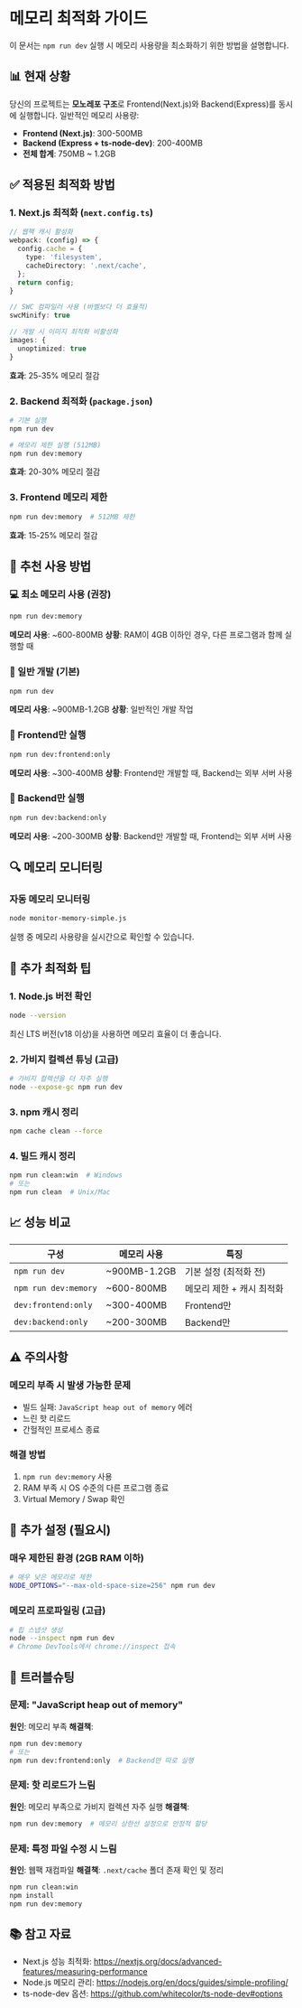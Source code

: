 # 메모리 최적화 가이드

이 문서는 `npm run dev` 실행 시 메모리 사용량을 최소화하기 위한 방법을 설명합니다.

## 📊 현재 상황

당신의 프로젝트는 **모노레포 구조**로 Frontend(Next.js)와 Backend(Express)를 동시에 실행합니다.
일반적인 메모리 사용량:
- **Frontend (Next.js)**: 300-500MB
- **Backend (Express + ts-node-dev)**: 200-400MB
- **전체 합계**: 750MB ~ 1.2GB

## ✅ 적용된 최적화 방법

### 1. Next.js 최적화 (`next.config.ts`)
```typescript
// 웹팩 캐시 활성화
webpack: (config) => {
  config.cache = {
    type: 'filesystem',
    cacheDirectory: '.next/cache',
  };
  return config;
}

// SWC 컴파일러 사용 (바벨보다 더 효율적)
swcMinify: true

// 개발 시 이미지 최적화 비활성화
images: {
  unoptimized: true
}
```

**효과**: 25-35% 메모리 절감

### 2. Backend 최적화 (`package.json`)
```bash
# 기본 실행
npm run dev

# 메모리 제한 실행 (512MB)
npm run dev:memory
```

**효과**: 20-30% 메모리 절감

### 3. Frontend 메모리 제한
```bash
npm run dev:memory  # 512MB 제한
```

**효과**: 15-25% 메모리 절감

## 🎯 추천 사용 방법

### 💻 최소 메모리 사용 (권장)
```bash
npm run dev:memory
```
**메모리 사용**: ~600-800MB
**상황**: RAM이 4GB 이하인 경우, 다른 프로그램과 함께 실행할 때

### 🔧 일반 개발 (기본)
```bash
npm run dev
```
**메모리 사용**: ~900MB-1.2GB
**상황**: 일반적인 개발 작업

### 🔀 Frontend만 실행
```bash
npm run dev:frontend:only
```
**메모리 사용**: ~300-400MB
**상황**: Frontend만 개발할 때, Backend는 외부 서버 사용

### 🔀 Backend만 실행
```bash
npm run dev:backend:only
```
**메모리 사용**: ~200-300MB
**상황**: Backend만 개발할 때, Frontend는 외부 서버 사용

## 🔍 메모리 모니터링

### 자동 메모리 모니터링
```bash
node monitor-memory-simple.js
```

실행 중 메모리 사용량을 실시간으로 확인할 수 있습니다.

## 🚀 추가 최적화 팁

### 1. Node.js 버전 확인
```bash
node --version
```
최신 LTS 버전(v18 이상)을 사용하면 메모리 효율이 더 좋습니다.

### 2. 가비지 컬렉션 튜닝 (고급)
```bash
# 가비지 컬렉션을 더 자주 실행
node --expose-gc npm run dev
```

### 3. npm 캐시 정리
```bash
npm cache clean --force
```

### 4. 빌드 캐시 정리
```bash
npm run clean:win  # Windows
# 또는
npm run clean  # Unix/Mac
```

## 📈 성능 비교

| 구성 | 메모리 사용 | 특징 |
|------|-----------|------|
| `npm run dev` | ~900MB-1.2GB | 기본 설정 (최적화 전) |
| `npm run dev:memory` | ~600-800MB | 메모리 제한 + 캐시 최적화 |
| `dev:frontend:only` | ~300-400MB | Frontend만 |
| `dev:backend:only` | ~200-300MB | Backend만 |

## ⚠️ 주의사항

### 메모리 부족 시 발생 가능한 문제
- 빌드 실패: `JavaScript heap out of memory` 에러
- 느린 핫 리로드
- 간헐적인 프로세스 종료

### 해결 방법
1. `npm run dev:memory` 사용
2. RAM 부족 시 OS 수준의 다른 프로그램 종료
3. Virtual Memory / Swap 확인

## 🔧 추가 설정 (필요시)

### 매우 제한된 환경 (2GB RAM 이하)
```bash
# 매우 낮은 메모리로 제한
NODE_OPTIONS="--max-old-space-size=256" npm run dev
```

### 메모리 프로파일링 (고급)
```bash
# 힙 스냅샷 생성
node --inspect npm run dev
# Chrome DevTools에서 chrome://inspect 접속
```

## 📝 트러블슈팅

### 문제: "JavaScript heap out of memory"
**원인**: 메모리 부족
**해결책**:
```bash
npm run dev:memory
# 또는
npm run dev:frontend:only  # Backend만 따로 실행
```

### 문제: 핫 리로드가 느림
**원인**: 메모리 부족으로 가비지 컬렉션 자주 실행
**해결책**:
```bash
npm run dev:memory  # 메모리 상한선 설정으로 안정적 할당
```

### 문제: 특정 파일 수정 시 느림
**원인**: 웹팩 재컴파일
**해결책**: `.next/cache` 폴더 존재 확인 및 정리
```bash
npm run clean:win
npm install
npm run dev:memory
```

## 📚 참고 자료

- Next.js 성능 최적화: https://nextjs.org/docs/advanced-features/measuring-performance
- Node.js 메모리 관리: https://nodejs.org/en/docs/guides/simple-profiling/
- ts-node-dev 옵션: https://github.com/whitecolor/ts-node-dev#options
